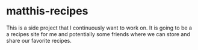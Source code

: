 # matthis-recipes

This is a side project that I continuously want to work on.
It is going to be a a recipes site for me and potentially some friends where we can store and share our favorite recipes.
